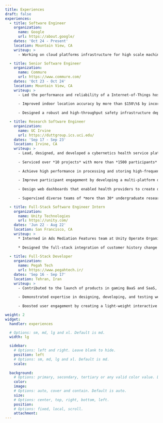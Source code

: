 ```yaml
---
title: Experiences
draft: false
experiences:
  - title: Software Engineer
    organization:
      name: Google
      url: https://about.google/
    dates: 'Oct 24 - Present'
    location: Mountain View, CA
    writeup: >
      - Working on cloud platforms infrastructure for high scale machine learning application

  - title: Senior Software Engineer
    organization:
      name: Commure
      url: https://www.commure.com/
    dates: 'Oct 23 - Oct 24'
    location: Mountain View, CA
    writeup: >
      - Led the performance and reliability of a Internet-of-Things hospital system for real-time asset tracking and nurse duress safety
      
      - Improved indoor location accuracy by more than $150\%$ by incorporating Machine-learning, signal processing, and Kalman-Filter
      
      - Designed a robust and high-throughput safety infrastructure deployed in the largest hospital networks across the United States

  - title: Research Software Engineer
    organization:
      name: UC Irvine
      url: https://duttgroup.ics.uci.edu/
    dates: 'Sep 17 - Sep 23'
    location: Irvine, CA
    writeup: >
      - Lead, designed, and developed a cybernetics health service platform for remote healthcare monitoring and intervention
      
      - Serviced over *10 projects* with more than *1500 participants* in different fields: mental health, maternal well-being, elderly care, etc.
      
      - Achieve high performance in processing and storing high-frequent longitudinal healthcare data in micro-service server design
      
      - Improve participant engagement by developing a multi-platform dynamic mobile app for labeling and intervention
      
      - Design web dashboards that enabled health providers to create data pipelines and machine learning engines without programming
      
      - Supervised diverse teams of *more than 30* undergraduate researchers, exchange students, and visitor scholars

  - title: Full-Stack Software Engineer Intern
    organization:
      name: Unity Technologies
      url: https://unity.com/
    dates: 'Jun 22 - Aug 22'
    location: San Francisco, CA
    writeup: >
      * Interned in Ads Mediation Features team at Unity Operate Organization
      
      * Designed the full-stack integration of customer history change log feature for Unity Mediation
 
  - title: Full-Stack Developer
    organization:
      name: Pegah Tech
      url: https://www.pegahtech.ir/
    dates: 'Sep 16 - Sep 17'
    location: Tehran, Iran
    writeup: >
      - Contributed to the launch of products in gaming BaaS and SaaS, mobile advertisements, Real-estate solutions, and online chat support
      
      - Demonstrated expertise in designing, developing, and testing web-application dashboards for a diverse range of internet services
      
      - Boosted user engagement by creating a light-weight interactive mobile ads SDK

weight: 2
widget:
  handler: experiences

  # Options: sm, md, lg and xl. Default is md.
  width: lg

  sidebar:
    # Options: left and right. Leave blank to hide.
    position: left
    # Options: sm, md, lg and xl. Default is md.
    scale:
  
  background:
    # Options: primary, secondary, tertiary or any valid color value. Default is primary.
    color:
    image:
    # Options: auto, cover and contain. Default is auto.
    size:
    # Options: center, top, right, bottom, left.
    position:
    # Options: fixed, local, scroll.
    attachment: 
---
```


